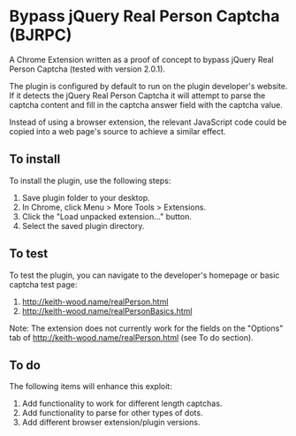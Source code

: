 # Bypass jQuery Real Person Captcha (BJRPC)
A Chrome Extension written as a proof of concept to bypass jQuery Real Person Captcha (tested with version 2.0.1).

The plugin is configured by default to run on the plugin developer's website. If it detects the jQuery Real Person Captcha it will attempt to parse the captcha content and fill in the captcha answer field with the captcha value. 

Instead of using a browser extension, the relevant JavaScript code could be copied into a web page's source to achieve a similar effect. 

<h2>To install</h2>

To install the plugin, use the following steps:
1. Save plugin folder to your desktop. 
2. In Chrome, click Menu > More Tools > Extensions. 
3. Click the "Load unpacked extension..." button. 
4. Select the saved plugin directory. 

<h2>To test</h2>

To test the plugin, you can navigate to the developer's homepage or basic captcha test page:
1. http://keith-wood.name/realPerson.html
2. http://keith-wood.name/realPersonBasics.html

Note: The extension does not currently work for the fields on the "Options" tab of http://keith-wood.name/realPerson.html (see To do section).

<h2>To do</h2>

The following items will enhance this exploit:
1. Add functionality to work for different length captchas.
2. Add functionality to parse for other types of dots.
3. Add different browser extension/plugin versions.
